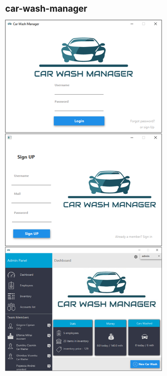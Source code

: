 # car-wash-manager

![alt text](https://github.com/sKyNNNet/car-wash-manager/blob/master/login.png)
![alt text](https://github.com/sKyNNNet/car-wash-manager/blob/master/signup.png)
![alt text](https://github.com/sKyNNNet/car-wash-manager/blob/master/main%20screen.png)

